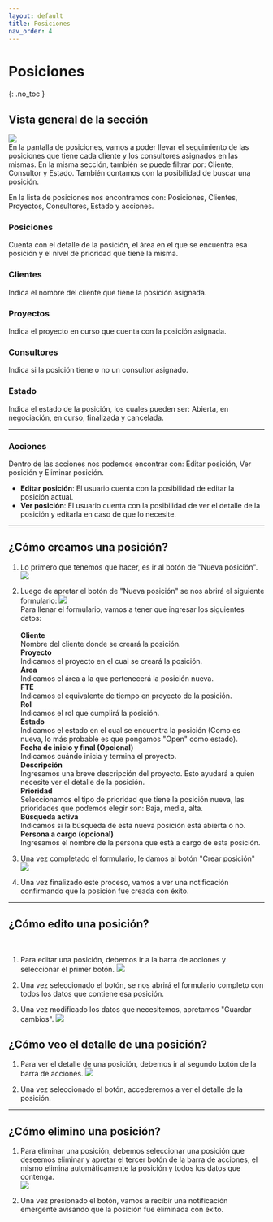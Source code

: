 ```yaml
---
layout: default
title: Posiciones
nav_order: 4
---
```


# Posiciones

{: .no_toc }

## Vista general de la sección

![](media/posiciones/vistageneral.png)  
En la pantalla de posiciones, vamos a poder llevar el seguimiento de las posiciones que tiene cada cliente y los consultores asignados en las mismas. En la misma sección, también se puede filtrar por: Cliente, Consultor y Estado. También contamos con la posibilidad de buscar una posición.

En la lista de posiciones nos encontramos con: Posiciones, Clientes, Proyectos, Consultores, Estado y acciones.

### Posiciones

Cuenta con el detalle de la posición, el área en el que se encuentra esa posición y el nivel de prioridad que tiene la misma.

### Clientes

Indica el nombre del cliente que tiene la posición asignada.

### Proyectos

Indica el proyecto en curso que cuenta con la posición asignada.

### Consultores

Indica si la posición tiene o no un consultor asignado.

### Estado

Indica el estado de la posición, los cuales pueden ser: Abierta, en negociación, en curso, finalizada y cancelada.

---

### Acciones

Dentro de las acciones nos podemos encontrar con: Editar posición, Ver posición y Eliminar posición.<br>

- **Editar posición**: El usuario cuenta con la posibilidad de editar la posición actual.
- **Ver posición**: El usuario cuenta con la posibilidad de ver el detalle de la posición y editarla en caso de que lo necesite.

---

## ¿Cómo creamos una posición?

1. Lo primero que tenemos que hacer, es ir al botón de "Nueva posición".
   ![](media/posiciones/btnNuevaPosicion.png)<br>

2. Luego de apretar el botón de "Nueva posición" se nos abrirá el siguiente formulario:
   ![](media/posiciones/modalPosicion.png)<br>
   Para llenar el formulario, vamos a tener que ingresar los siguientes datos:  
   <br>
   **Cliente**<br>
   Nombre del cliente donde se creará la posición.<br>
   **Proyecto**<br>
   Indicamos el proyecto en el cual se creará la posición.<br>
   **Área** <br>
   Indicamos el área a la que pertenecerá la posición nueva.<br>
   **FTE**<br>
   Indicamos el equivalente de tiempo en proyecto de la posición.<br>
   **Rol**<br>
   Indicamos el rol que cumplirá la posición.<br>
   **Estado**<br>
   Indicamos el estado en el cual se encuentra la posición (Como es nueva, lo más probable es que pongamos "Open" como estado).<br>
   **Fecha de inicio y final (Opcional)**<br>
   Indicamos cuándo inicia y termina el proyecto.<br>
   **Descripción**<br>
   Ingresamos una breve descripción del proyecto. Esto ayudará a quien necesite ver el detalle de la posición.<br>
   **Prioridad**<br>
   Seleccionamos el tipo de prioridad que tiene la posición nueva, las prioridades que podemos elegir son: Baja, media, alta.<br>
   **Búsqueda activa**<br>
   Indicamos si la búsqueda de esta nueva posición está abierta o no.<br>
   **Persona a cargo (opcional)**<br>
   Ingresamos el nombre de la persona que está a cargo de esta posición.<br>

3. Una vez completado el formulario, le damos al botón "Crear posición" <br>
   ![](media/posiciones/editarPosicion.png)

4. Una vez finalizado este proceso, vamos a ver una notificación confirmando que la posición fue creada con éxito.

---

## ¿Cómo edito una posición?

<br>

1. Para editar una posición, debemos ir a la barra de acciones y seleccionar el primer botón.
   ![](media/posiciones/iconoeditar.png)

2. Una vez seleccionado el botón, se nos abrirá el formulario completo con todos los datos que contiene esa posición.

3. Una vez modificado los datos que necesitemos, apretamos "Guardar cambios".
   ![](media/posiciones/editaropcion.png)

## ¿Cómo veo el detalle de una posición?

1. Para ver el detalle de una posición, debemos ir al segundo botón de la barra de acciones.
   ![](media/posiciones/iconover.png)

2. Una vez seleccionado el botón, accederemos a ver el detalle de la posición.

---

## ¿Cómo elimino una posición?

1. Para eliminar una posición, debemos seleccionar una posición que deseemos eliminar y apretar el tercer botón de la barra de acciones, el mismo elimina automáticamente la posición y todos los datos que contenga.  
   ![](media/posiciones/iconoeliminar.png)

2. Una vez presionado el botón, vamos a recibir una notificación emergente avisando que la posición fue eliminada con éxito.
